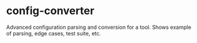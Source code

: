 # config-converter

Advanced configuration parsing and conversion for a tool. Shows example of parsing, edge cases, test suite, etc.

